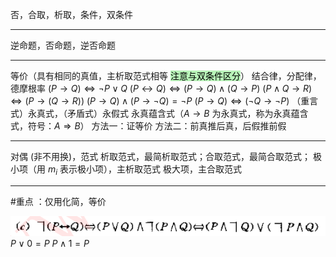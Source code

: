否，合取，析取，条件，双条件

---
逆命题，否命题，逆否命题

---
等价（具有相同的真值，主析取范式相等 <mark style="background: #b8f3b8 ;">注意与双条件区分</mark>）
结合律，分配律，德摩根率
$(P\to Q)\Leftrightarrow \neg P\vee Q$
$(P\leftrightarrow Q)\Leftrightarrow (P\rightarrow Q)\wedge (Q\rightarrow P)$
$(P\wedge Q \rightarrow R)\Leftrightarrow (P\rightarrow(Q\rightarrow R))$
$(P\rightarrow Q)\wedge (P\rightarrow\neg Q)=\neg P$
$(P\rightarrow Q)\Leftrightarrow (\neg Q \rightarrow \neg P)$
（重言式）永真式，（矛盾式）永假式
永真蕴含式（$A\rightarrow B$ 为永真式，称为永真蕴含式，符号：$A\Rightarrow B$）
	方法一：证等价
	方法二：前真推后真，后假推前假


---
对偶 (非不用换)，范式
析取范式，最简析取范式；合取范式，最简合取范式；
极小项（用 $m_i$ 表示极小项），主析取范式
极大项，主合取范式

---
#重点 ：仅用化简，等价

![](附件/Pasted%20image%2020230227205007.png)
$P\vee 0=P$
$P\wedge 1=P$
